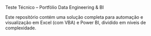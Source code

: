 Teste Técnico – Portfólio Data Engineering & BI

Este repositório contém uma solução completa para automação e visualização em Excel (com VBA) e Power BI, dividido em níveis de complexidade.



